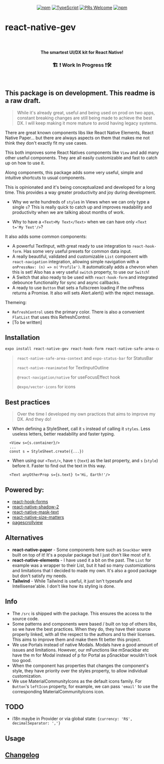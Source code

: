 <!-- <img src=".logo.png" alt=react-native-gev/><br/> -->

<div align="center">

[![npm](https://img.shields.io/npm/v/react-native-gev)](https://www.npmjs.com/package/react-native-gev)
[![TypeScript](https://badgen.net/npm/types/env-var)](http://www.typescriptlang.org/)
[![PRs Welcome](https://img.shields.io/badge/PRs-welcome-brightgreen.svg?style=flat-square)](http://makeapullrequest.com)
[![npm](https://img.shields.io/npm/dm/react-native-gev)](https://www.npmjs.com/package/react-native-gev)
</div>

# react-native-gev

<br/>

<div align="center">
  <h4>The smartest UI/DX kit for React Native!</h4>
  <h3> 🏗 ❗ Work In Progress ❗🛠 </h3>
</div>

<br/>



## This package is on development. This readme is a raw draft.
> While it's already great, useful and being used on prod on two apps, constant breaking changes are still being made to achieve the best DX. I will keep making it more mature to avoid having legacy systems.

There are great known components libs like React Native Elements, React Native Paper... but there are always aspects on them that makes me not think they don't exactly fit my use cases.

This both improves some React Natives components like `View` and add many other useful components. They are all easily customizable and fast to catch up on how to use it.

Along components, this package adds some very useful, simple and intuitive shortcuts to usual components.

This is opinionated and it's being conceptualized and developed for a long time. This provides a way greater productivity and joy during development.

* Why we write hundreds of `style`s in Views when we can only type a single `s`? This is really quick to catch up and improves readability and productivity when we are talking about months of work.

* Why to have a `<Text>My Text</Text>` when we can have only `<Text t='My Text'/>`?

It also adds some common components:

* A powerful TextInput, with great ready to use integration to `react-hook-form`. Has some very useful presets for common data input.
* A really beautiful, validated and customizable `List` component with `react-navigation` integration, allowing simple navigation with a `onPressNav: (n) => n('Profile')`. It automatically adds a chevron when this is set! Also has a very useful `switch` property, to use our `Switch`!
* A Switch that also ready to be used with `react-hook-form` and integrated debounce functionality for sync and async callbacks.
* A ready to use `Button` that sets a fullscreen loading if the onPress returns a Promise. It also will sets Alert.alert() with the reject message.


Themeing:
* `RefreshControl` uses the primary color. There is also a convenient `FlatList` that uses this RefreshControl.
* [To be written]

## Installation

```bash
expo install react-native-gev react-hook-form react-native-safe-area-context expo-status-bar react-native-reanimated @react-navigation/native @expo/vector-icons
```

> `react-native-safe-area-context` and `expo-status-bar` for StatusBar
>
> `react-native-reanimated` for TextInputOutline
>
> `@react-navigation/native` for useFocusEffect hook
>
> `@expo/vector-icons` for icons


## Best practices

> Over the time I developed my own practices that aims to improve my DX. And they do!

* When defining a StyleSheet, call it `s` instead of calling it `styles`. Less useless letters, better readability and faster typing.
```
  <View s={s.container}/>
  ...
  const s = StyleSheet.create({...})
```

* When using our `<Text/>`, have `t` (`text`) as the last property, and `s` (`style`) before it. Faster to find out the text in this way.
```
  <Text anyOtherProp s={s.text} t='Hi, Earth!'/>
```

## Powered by:

* [react-hook-forms](https://github.com/react-hook-form/react-hook-form)
* [react-native-shadow-2](https://github.com/SrBrahma/react-native-shadow-2)
* [react-native-mask-text](https://github.com/akinncar/react-native-mask-text)
* [react-native-size-matters](https://github.com/nirsky/react-native-size-matters)
* [pagescrollview](https://github.com/SrBrahma/pagescrollview)


## Alternatives

* **react-native-paper** - Some components here such as `Snackbar` were built on top of it! It's a popular package but I just don't like most of it.
* **react-native-elements** - I have used it a bit on the past. The `List` for example was a wrapper to their List, but it had so many customizations and limitations that I decided to made my own. It's also a good package but don't satisfy my needs.
* **Tailwind** - While Tailwind is useful, it just isn't typesafe and Intellisense'able. I don't like how its styling is done.

## Info
* The `/src` is shipped with the package. This ensures the access to the source code.
* Some patterns and components were based / built on top of others libs, so we have the best practices. When they do, they have their source properly linked, with all the respect to the authors and to their licenses. This aims to improve them and make them fit better this project.
* We use Portals instead of native Modals. Modals have a good amount of issues and limitations. However, our mFunctions like mSnackbar etc have the m for Modal instead of p for Portal as pSnackbar wouldn't look too good.
* When the component has properties that changes the component's style, they have priority over the styles property, to allow individual customization.
* We use MaterialCommunityIcons as the default icons family. For `Button`'s `leftIcon` property, for example, we can pass `'email'` to use the corresponding MaterialCommunityIcons icon.
## TODO
* i18n maybe in Provider or via global state: `{currency: 'R$', decimalSeparator: ','}`

## Usage

## [Changelog](https://github.com/SrBrahma/react-native-gev/blob/main/CHANGELOG.md)
